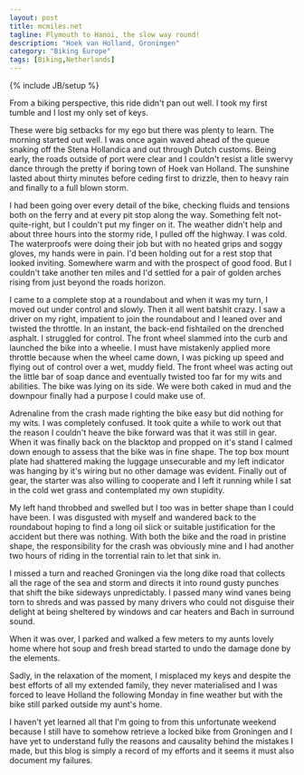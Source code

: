```yaml
---
layout: post
title: mcmiles.net
tagline: Plymouth to Hanoi, the slow way round!
description: "Hoek van Holland, Groningen"
category: "Biking Europe"
tags: [Biking,Netherlands]
---
```

{% include JB/setup %}

From a biking perspective, this ride didn't pan out well. I took my first tumble and I lost my only set of keys.

These were big setbacks for my ego but there was plenty to learn. The morning started out well. I was once again waved ahead of the queue snaking off the Stena Hollandica and out through Dutch customs. Being early, the roads outside of port were clear and I couldn't resist a litle swervy dance through the pretty if boring town of Hoek van Holland. The sunshine lasted about thirty minutes before ceding first to drizzle, then to heavy rain and finally to a full blown storm.

I had been going over every detail of the bike, checking fluids and tensions both on the ferry and at every pit stop along the way. Something felt not-quite-right, but I couldn't put my finger on it. The weather didn't help and about three hours into the stormy ride, I pulled off the highway. I was cold. The waterproofs were doing their job but with no heated grips and soggy gloves, my hands were in pain. I'd been holding out for a rest stop that looked inviting. Somewhere warm and with the prospect of good food. But I couldn't take another ten miles and I'd settled for a pair of golden arches rising from just beyond the roads horizon.

I came to a complete stop at a roundabout and when it was my turn, I moved out under control and slowly. Then it all went batshit crazy. I saw a driver on my right, impatient to join the roundabout and I leaned over and twisted the throttle. In an instant, the back-end fishtailed on the drenched asphalt. I struggled for control. The front wheel slammed into the curb and launched the bike into a wheelie. I must have mistakenly applied more throttle because when the wheel came down, I was picking up speed and flying out of control over a wet, muddy field. The front wheel was acting out the little bar of soap dance and eventually twisted too far for my wits and abilities. The bike was lying on its side. We were both caked in mud and the downpour finally had a purpose I could make use of.

Adrenaline from the crash made righting the bike easy but did nothing for my wits. I was completely confused. It took quite a while to work out that the reason I couldn't heave the bike forward was that it was still in gear. When it was finally back on the blacktop and propped on it's stand I calmed down enough to assess that the bike was in fine shape. The top box mount plate had shattered making the luggage unsecurable and my left indicator was hanging by it's wiring but no other damage was evident. Finally out of gear, the starter was also willing to cooperate and I left it running while I sat in the cold wet grass and contemplated my own stupidity.

My left hand throbbed and swelled but I too was in better shape than I could have been. I was disgusted with myself and wandered back to the roundabout hoping to find a long oil slick or suitable justification for the accident but there was nothing. With both the bike and the road in pristine shape, the responsibility for the crash was obviously mine and I had another two hours of riding in the torrential rain to let that sink in.

I missed a turn and reached Groningen via the long dike road that collects all the rage of the sea and storm and directs it into round gusty punches that shift the bike sideways unpredictably. I passed many wind vanes being torn to shreds and was passed by many drivers who could not disguise their delight at being sheltered by windows and car heaters and Bach in surround sound.

When it was over, I parked and walked a few meters to my aunts lovely home where hot soup and fresh bread started to undo the damage done by the elements.

Sadly, in the relaxation of the moment, I misplaced my keys and despite the best efforts of all my extended family, they never materialised and I was forced to leave Holland the following Monday in fine weather but with the bike still parked outside my aunt's home.

I haven't yet learned all that I'm going to from this unfortunate weekend because I still have to somehow retrieve a locked bike from Groningen and I have yet to understand fully the reasons and causality behind the mistakes I made, but this blog is simply a record of my efforts and it seems it must also document my failures.